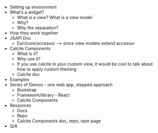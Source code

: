 - Setting up environment
- What’s a widget?
  - What is a view? What is a view model
  - Why?
  - Why the separation?
- How they work together
- JSAPI Doc
  - Esri/core/accessor —> since view models extend accessor
- Calcite Components
  - What is it?
  - Why use it?
  - If you use calcite in your custom view, it would be cool to talk about how to apply custom theming
  - Calcite doc
- Examples
- Series of Demos - one web app, stepped approach
  - Bootstrap
  - Framework/library - React
  - Calcite Components
- Resources
  - Docs
  - Repo
  - Calcite Components doc, repo, npm page
- Q/A
